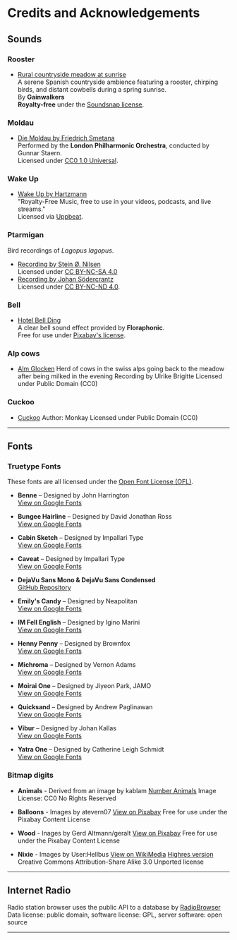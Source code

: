 
# **Credits and Acknowledgements**  

## **Sounds**  

### **Rooster**  
- [Rural countryside meadow at sunrise](https://www.soundsnap.com/rural_countryside_meadow_spring_sunrise_rooster_calls_birds_cowbells_ms_decoded_wav)  
  A serene Spanish countryside ambience featuring a rooster, chirping birds, and distant cowbells during a spring sunrise.  
  By **Gainwalkers**  
  **Royalty-free** under the [Soundsnap license](https://www.soundsnap.com/licence).  

### **Moldau**  
- [Die Moldau by Friedrich Smetana](https://archive.org/details/Friedrich_Smetana_-_Die_Moldau)  
  Performed by the **London Philharmonic Orchestra**, conducted by Gunnar Staern.  
  Licensed under [CC0 1.0 Universal](https://creativecommons.org/publicdomain/zero/1.0/).  

### **Wake Up**  
- [Wake Up by Hartzmann](https://uppbeat.io/track/hartzmann/wake-up)  
  "Royalty-Free Music, free to use in your videos, podcasts, and live streams."  
  Licensed via [Uppbeat](https://uppbeat.io/royalty-free-music).  

### **Ptarmigan**  
  Bird recordings of *Lagopus lagopus*.  
- [Recording by Stein Ø. Nilsen](https://xeno-canto.org/923304)  
  Licensed under [CC BY-NC-SA 4.0](https://creativecommons.org/licenses/by-nc-sa/4.0/)  
- [Recording by Johan Södercrantz](https://xeno-canto.org/655198)  
  Licensed under [CC BY-NC-ND 4.0](https://creativecommons.org/licenses/by-nc-nd/4.0/).  

### **Bell**  
- [Hotel Bell Ding](https://pixabay.com/sound-effects/hotel-bell-ding-1-174457/)  
  A clear bell sound effect provided by **Floraphonic**.  
  Free for use under [Pixabay's license](https://pixabay.com/service/license-summary/).  

### **Alp cows**
- [Alm Glocken](https://creazilla.com/media/audio/15408640/alm-glocken)
  Herd of cows in the swiss alps going back to the meadow after being milked in the evening
  Recording by Ulrike Brigitte
  Licensed under Public Domain (CC0)

### **Cuckoo**
- [Cuckoo](https://creazilla.com/media/audio/15426749/cuckoo)
  Author: Monkay
  Licensed under Public Domain (CC0)


---

## **Fonts**  

### **Truetype Fonts**  

These fonts are all licensed under the [Open Font License (OFL)](https://openfontlicense.org/).  

- **Benne** – Designed by John Harrington  
  [View on Google Fonts](https://fonts.google.com/specimen/Benne)  

- **Bungee Hairline** – Designed by David Jonathan Ross  
  [View on Google Fonts](https://fonts.google.com/specimen/Bungee+Hairline)  

- **Cabin Sketch** – Designed by Impallari Type  
  [View on Google Fonts](https://fonts.google.com/specimen/Cabin+Sketch)  

- **Caveat** – Designed by Impallari Type  
  [View on Google Fonts](https://fonts.google.com/specimen/Caveat)  

- **DejaVu Sans Mono & DejaVu Sans Condensed**  
  [GitHub Repository](https://github.com/dejavu-fonts/dejavu-fonts)  

- **Emily's Candy** – Designed by Neapolitan  
  [View on Google Fonts](https://fonts.google.com/specimen/Emilys+Candy)  

- **IM Fell English** – Designed by Igino Marini  
  [View on Google Fonts](https://fonts.google.com/specimen/IM+Fell+English)  

- **Henny Penny** – Designed by Brownfox  
  [View on Google Fonts](https://fonts.google.com/specimen/Henny+Penny)  

- **Michroma** – Designed by Vernon Adams  
  [View on Google Fonts](https://fonts.google.com/specimen/Michroma)  

- **Moirai One** – Designed by Jiyeon Park, JAMO  
  [View on Google Fonts](https://fonts.google.com/specimen/Moirai+One)  

- **Quicksand** – Designed by Andrew Paglinawan  
  [View on Google Fonts](https://fonts.google.com/specimen/Quicksand)  

- **Vibur** – Designed by Johan Kallas  
  [View on Google Fonts](https://fonts.google.com/specimen/Vibur)  

- **Yatra One** – Designed by Catherine Leigh Schmidt  
  [View on Google Fonts](https://fonts.google.com/specimen/Yatra+One)  

### **Bitmap digits** 

- **Animals** - Derived from an image by kablam
  [Number Animals](https://www.clipsafari.com/clips/o27962-number-animals)
  Image License: CC0 No Rights Reserved

- **Balloons** - Images by atevern07
  [View on Pixabay](https://pixabay.com/illustrations/balloon-foil-balloon-foil-number-7185736/)
  Free for use under the Pixabay Content License

- **Wood** - Inages by Gerd Altmann/geralt
  [View on Pixabay](https://pixabay.com/illustrations/pay-wood-one-grain-template-digit-3208068/)
  Free for use under the Pixabay Content License

- **Nixie** - Images by User:Hellbus
  [View on WikiMedia](https://commons.wikimedia.org/wiki/File:Nixie2.gif)
  [Highres version](https://en.wikipedia.org/wiki/User_talk:Hellbus)
  Creative Commons Attribution-Share Alike 3.0 Unported license

---  

## **Internet Radio**

Radio station browser uses the public API to a database by [RadioBrowser](https://www.radio-browser.info/)
Data license: public domain, software license: GPL, server software: open source

---

